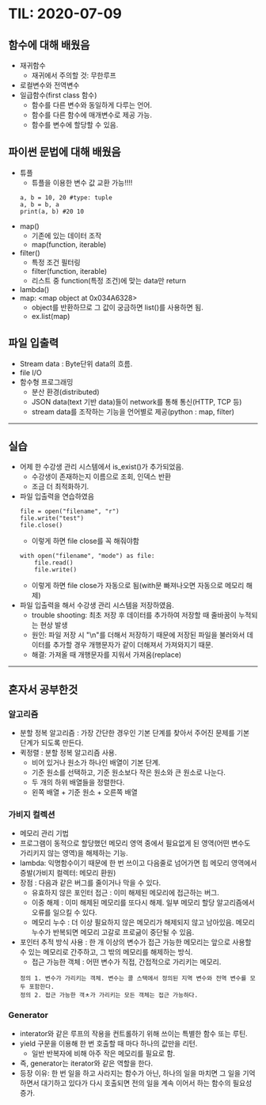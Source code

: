 # TIL: 2020-07-09

## 함수에 대해 배웠음
* 재귀함수
    - 재귀에서 주의할 것: 무한루프
* 로컬변수와 전역변수
* 일급함수(first class 함수)
    - 함수를 다른 변수와 동일하게 다루는 언어.
    - 함수를 다른 함수에 매개변수로 제공 가능.
    - 함수를 변수에 할당할 수 있음.

## 파이썬 문법에 대해 배웠음
* 튜플
    - 튜플을 이용한 변수 값 교환 가능!!!!
    ```
    a, b = 10, 20 #type: tuple
    a, b = b, a
    print(a, b) #20 10
    ```
* map() 
    - 기존에 있는 데이터 조작
    - map(function, iterable)
* filter()
    - 특정 조건 필터링
    - filter(function, iterable)
    - 리스트 중 function(특정 조건)에 맞는 data만 return
* lambda()
* map: <map object at 0x034A6328>
    - object를 반환하므로 그 값이 궁금하면 list()를 사용하면 됨.
    - ex.list(map)

## 파일 입출력
* Stream data : Byte단위 data의 흐름.
* file I/O
* 함수형 프로그래밍
    - 분산 환경(distributed)
    - JSON data(text 기반 data)들이 network를 통해 통신(HTTP, TCP 등)
    - stream data를 조작하는 기능을 언어별로 제공(python : map, filter)

***

## 실습
* 어제 한 수강생 관리 시스템에서 is_exist()가 추가되었음.
    - 수강생이 존재하는지 이름으로 조회, 인덱스 반환
    - 조금 더 최적화하기.
* 파일 입출력을 연습하였음
    ```
    file = open("filename", "r")
    file.write("test")
    file.close()
    ```
    - 이렇게 하면 file close를 꼭 해줘야함
    ```
    with open("filename", "mode") as file:
        file.read()
        file.write()
    ```
    - 이렇게 하면 file close가 자동으로 됨(with문 빠져나오면 자동으로 메모리 해제)
* 파일 입출력을 해서 수강생 관리 시스템을 저장하였음.
    - trouble shooting: 최초 저장 후 데이터를 추가하여 저장할 때 줄바꿈이 누적되는 현상 발생
    - 원인: 파일 저장 시 "\n"를 더해서 저장하기 때문에 저장된 파일을 불러와서 데이터를 추가할 경우 개행문자가 같이 더해져서 가져와지기 때문.
    - 해결: 가져올 때 개행문자를 지워서 가져옴(replace)

***

## 혼자서 공부한것
### 알고리즘
* 분할 정복 알고리즘 : 가장 간단한 경우인 기본 단계를 찾아서 주어진 문제를 기본 단계가 되도록 만든다.
* 퀵정렬 : 분할 정복 알고리즘 사용.
    - 비어 있거나 원소가 하나인 배열이 기본 단계.
    - 기준 원소를 선택하고, 기준 원소보다 작은 원소와 큰 원소로 나눈다.
    - 두 개의 하위 배열들을 정렬한다.
    - 왼쪽 배열 + 기준 원소 + 오른쪽 배열
### 가비지 컬렉션
* 메모리 관리 기법
* 프로그램이 동적으로 할당했던 메모리 영역 중에서 필요없게 된 영역(어떤 변수도 가리키지 않는 영역)을 해제하는 기능.
* lambda: 익명함수이기 때문에 한 번 쓰이고 다음줄로 넘어가면 힙 메모리 영역에서 증발(가비지 컬렉터: 메모리 환원)
* 장점 : 다음과 같은 버그를 줄이거나 막을 수 있다.
    - 유효하지 않은 포인터 접근 : 이미 해제된 메모리에 접근하는 버그.
    - 이중 해제 : 이미 해제된 메모리를 또다시 해제. 일부 메모리 할당 알고리즘에서 오류를 일으킬 수 있다.
    - 메모리 누수 : 더 이상 필요하지 않은 메모리가 해제되지 않고 남아있음. 메모리 누수가 반복되면 메모리 고갈로 프로긂이 중단될 수 있음.
* 포인터 추적 방식 사용 : 한 개 이상의 변수가 접근 가능한 메모리는 앞으로 사용할 수 있는 메모리로 간주하고, 그 밖의 메모리를 해제하는 방식.
    - 접근 가능한 객체 : 어떤 변수가 직접, 간접적으로 가리키는 메모리.
    ```
    정의 1. 변수가 가리키는 객체. 변수는 콜 스택에서 정의된 지역 변수와 전역 변수를 모두 포함한다.
    정의 2. 접근 가능한 객ㅊ가 가리키는 모든 객체는 접근 가능하다.
    ```
### Generator
* interator와 같은 루프의 작용을 컨트롤하기 위해 쓰이는 특별한 함수 또는 루틴.
* yield 구문을 이용해 한 번 호출할 때 마다 하나의 값만을 리턴.
    - 일반 반복자에 비해 아주 작은 메모리를 필요로 함.
* 즉, generator는 iterator와 같은 역할을 한다.
* 등장 이유: 한 번 일을 하고 사라지는 함수가 아닌, 하나의 일을 마치면 그 일을 기억하면서 대기하고 있다가 다시 호출되면 전의 일을 계속 이어서 하는 함수의 필요성 증가.
